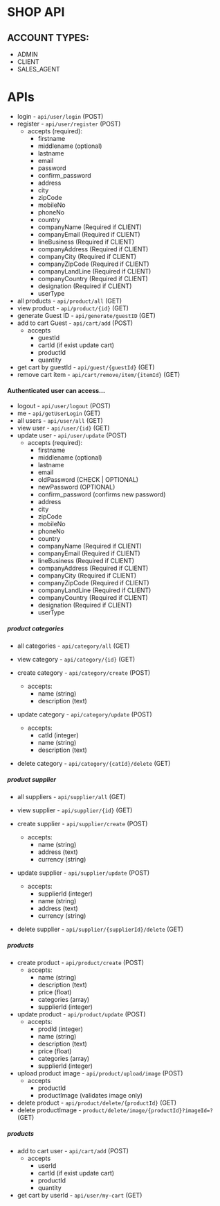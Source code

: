 # SHOP API

## ACCOUNT TYPES:
- ADMIN
- CLIENT
- SALES_AGENT

# APIs

* login - `api/user/login` (POST)
* register - `api/user/register` (POST)
  - accepts (required):
    - firstname
    - middlename (optional)
    - lastname
    - email
    - password
    - confirm_password
    - address
    - city
    - zipCode
    - mobileNo
    - phoneNo
    - country
    - companyName (Required if CLIENT)
    - companyEmail (Required if CLIENT)
    - lineBusiness (Required if CLIENT)
    - companyAddress (Required if CLIENT)
    - companyCity (Required if CLIENT)
    - companyZipCode (Required if CLIENT)
    - companyLandLine (Required if CLIENT)
    - companyCountry (Required if CLIENT)
    - designation (Required if CLIENT)
    - userType
* all products - `api/product/all` (GET)
* view product - `api/product/{id}` (GET)
* generate Guest ID - `api/generate/guestID` (GET)
* add to cart Guest - `api/cart/add` (POST)
  - accepts
    - guestId
    - cartId (if exist update cart)
    - productId
    - quantity
* get cart by guestId - `api/guest/{guestId}` (GET)
* remove cart item - `api/cart/remove/item/{itemId}` (GET)
#### Authenticated user can access...

* logout - `api/user/logout` (POST)
* me - `api/getUserLogin` (GET)
* all users - `api/user/all` (GET)
* view user - `api/user/{id}` (GET)
* update user - `api/user/update` (POST)
  - accepts (required):
    - firstname
    - middlename (optional)
    - lastname
    - email
    - oldPassword (CHECK | OPTIONAL)
    - newPassword (OPTIONAL)
    - confirm_password (confirms new password)
    - address
    - city
    - zipCode
    - mobileNo
    - phoneNo
    - country
    - companyName (Required if CLIENT)
    - companyEmail (Required if CLIENT)
    - lineBusiness (Required if CLIENT)
    - companyAddress (Required if CLIENT)
    - companyCity (Required if CLIENT)
    - companyZipCode (Required if CLIENT)
    - companyLandLine (Required if CLIENT)
    - companyCountry (Required if CLIENT)
    - designation (Required if CLIENT)
    - userType

##### product categories
* all categories - `api/category/all` (GET)
* view category - `api/category/{id}` (GET)
* create category - `api/category/create` (POST)
  - accepts:
    - name (string)
    - description (text)
* update category - `api/category/update` (POST)
  - accepts:
    - catId (integer)
    - name (string)
    - description (text)

* delete category - `api/category/{catId}/delete` (GET)

##### product supplier
* all suppliers - `api/supplier/all` (GET)
* view supplier - `api/supplier/{id}` (GET)
* create supplier - `api/supplier/create` (POST)
  - accepts:
    - name (string)
    - address (text)
    - currency (string)

* update supplier - `api/supplier/update` (POST)
  - accepts:
    - supplierId (integer)
    - name (string)
    - address (text)
    - currency (string)

* delete supplier - `api/supplier/{supplierId}/delete` (GET)

##### products
* create product - `api/product/create` (POST)
  - accepts:
    - name (string)
    - description (text)
    - price (float)
    - categories (array)
    - supplierId (integer)
* update product - `api/product/update` (POST)
  - accepts:
    - prodId (integer)
    - name (string)
    - description (text)
    - price (float)
    - categories (array)
    - supplierId (integer)
* upload product image - `api/product/upload/image` (POST)
  - accepts
    - productId
    - productImage (validates image only)
* delete product - `api/product/delete/{productId}` (GET)
* delete productImage - `product/delete/image/{productId}?imageId=?` (GET)

##### products
* add to cart user - `api/cart/add` (POST)
  - accepts
    - userId
    - cartId (if exist update cart)
    - productId
    - quantity
* get cart by userId - `api/user/my-cart` (GET)
